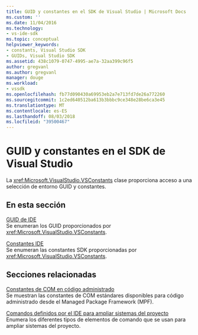 ```yaml
---
title: GUID y constantes en el SDK de Visual Studio | Microsoft Docs
ms.custom: ''
ms.date: 11/04/2016
ms.technology:
- vs-ide-sdk
ms.topic: conceptual
helpviewer_keywords:
- constants, Visual Studio SDK
- GUIDs, Visual Studio SDK
ms.assetid: 438c1079-0747-4995-ae7a-32aa399c96f5
author: gregvanl
ms.author: gregvanl
manager: douge
ms.workload:
- vssdk
ms.openlocfilehash: fb77d090430a69953eb2a7e713fd7de26a772260
ms.sourcegitcommit: 1c2ed640512ba613b3bbbc9ce348e28be6ca3e45
ms.translationtype: MT
ms.contentlocale: es-ES
ms.lasthandoff: 08/03/2018
ms.locfileid: "39500467"
---
```

# <a name="guids-and-constants-in-the-visual-studio-sdk"></a>GUID y constantes en el SDK de Visual Studio
La <xref:Microsoft.VisualStudio.VSConstants> clase proporciona acceso a una selección de entorno GUID y constantes.  
  
## <a name="in-this-section"></a>En esta sección  
 [GUID de IDE](../extensibility/ide-guids.md)  
 Se enumeran los GUID proporcionados por <xref:Microsoft.VisualStudio.VSConstants>.  
  
 [Constantes IDE](../extensibility/ide-constants.md)  
 Se enumeran las constantes SDK proporcionadas por <xref:Microsoft.VisualStudio.VSConstants>.  
  
## <a name="related-sections"></a>Secciones relacionadas  
 [Constantes de COM en código administrado](../extensibility/com-constants-in-managed-code.md)  
 Se muestran las constantes de COM estándares disponibles para código administrado desde el Managed Package Framework (MPF).  
  
 [Comandos definidos por el IDE para ampliar sistemas del proyecto](../extensibility/internals/ide-defined-commands-for-extending-project-systems.md)  
 Enumera los diferentes tipos de elementos de comando que se usan para ampliar sistemas del proyecto.